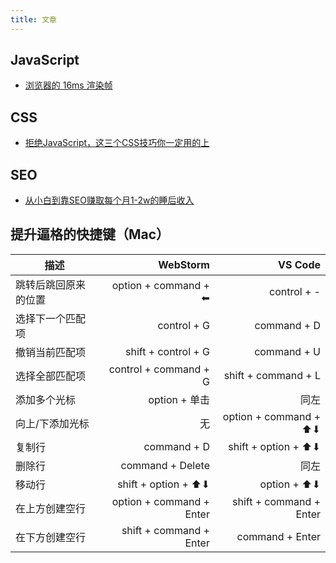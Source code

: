 ```yaml
---
title: 文章
---
```


## JavaScript
- [浏览器的 16ms 渲染帧](https://harttle.land/2017/08/15/browser-render-frame.html)

## CSS

- [拒绝JavaScript，这三个CSS技巧你一定用的上​](https://zhuanlan.zhihu.com/p/113159493)

## SEO

- [从小白到靠SEO赚取每个月1-2w的睡后收入](https://articles.zsxq.com/id_517x4punlwx4.html)

## 提升逼格的快捷键（Mac）

| 描述           | WebStorm      | VS Code  |
| ------------- | -------------:| -------------:|
| 跳转后跳回原来的位置    | option + command + ⬅ | control + - |
| 选择下一个匹配项 | control + G      | command + D |
| 撤销当前匹配项  | shift + control + G |  command + U  |
| 选择全部匹配项  | control + command + G   | shift + command + L |
| 添加多个光标   | option + 单击  | 同左 |
| 向上/下添加光标 | 无 | option + command + ⬆⬇ |
| 复制行 | command + D | shift + option + ⬆⬇ |
| 删除行 | command + Delete | 同左 |
| 移动行 | shift + option + ⬆⬇ | option + ⬆⬇ |
| 在上方创建空行 | option + command + Enter | shift + command + Enter |
| 在下方创建空行 | shift + command + Enter | command + Enter |
